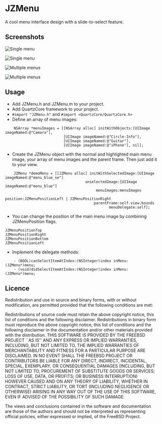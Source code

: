 JZMenu
======

A cool menu interface design with a slide-to-select feature.

Screenshots
-----

![Single menu](https://raw.github.com/Stigec/JZMenu/master/Screenshots/menu-single.png)

![Single menu](https://raw.github.com/Stigec/JZMenu/master/Screenshots/menu-single2.png)

![Multiple menus](https://raw.github.com/Stigec/JZMenu/master/Screenshots/menu-multiple.png)

![Multiple menus](https://raw.github.com/Stigec/JZMenu/master/Screenshots/menu-multiple2.png)

Usage
-----

* Add JZMenu.h and JZMenu.m to your project.
* Add QuartzCore framework to your project.
* ```#import "JZMenu.h"``` and ```#import <QuartzCore/QuartzCore.h>```
* Define an array of menu images:

```
	NSArray *menuImages = [[NSArray alloc] initWithObjects:[UIImage imageNamed:@"Camara"],
                           [UIImage imageNamed:@"Circle-Info"],
                           [UIImage imageNamed:@"Guitar"],
                           [UIImage imageNamed:@"iPhone"], nil];
```

* Create the JZMenu object with the normal and highlighted main menu image, your array of menu images and the parent frame. Then just add it to your view.

```
    JZMenu *demoMenu = [[JZMenu alloc] initWithSelectedImage:[UIImage imageNamed:@"menu_blue_se"]
                                     unselectedImage:[UIImage imageNamed:@"menu_blue"]
                                          menuImages:menuImages
                                            position:JZMenuPositionLeft | JZMenuPositionRight
                                         parentFrame:self.view.bounds
                                                menuDelegate:self];
```

* You can change the position of the main menu image by combining JZMenuPosition flags.

```
JZMenuPositionTop
JZMenuPositionRight
JZMenuPositionBottom
JZMenuPositionLeft
```

* Implement the delegate methods:

```
	- (BOOL)canSelectItemAtIndex:(NSInteger)index inMenu:(JZMenu*)menu;
	- (void)didSelectItemAtIndex:(NSInteger)index inMenu:(JZMenu*)menu;
```

Licence
-----
Redistribution and use in source and binary forms, with or without modification, are permitted provided that the following conditions are met:

Redistributions of source code must retain the above copyright notice, this list of conditions and the following disclaimer.
Redistributions in binary form must reproduce the above copyright notice, this list of conditions and the following disclaimer in the documentation and/or other materials provided with the distribution.
THIS SOFTWARE IS PROVIDED BY THE FREEBSD PROJECT ``AS IS'' AND ANY EXPRESS OR IMPLIED WARRANTIES, INCLUDING, BUT NOT LIMITED TO, THE IMPLIED WARRANTIES OF MERCHANTABILITY AND FITNESS FOR A PARTICULAR PURPOSE ARE DISCLAIMED. IN NO EVENT SHALL THE FREEBSD PROJECT OR CONTRIBUTORS BE LIABLE FOR ANY DIRECT, INDIRECT, INCIDENTAL, SPECIAL, EXEMPLARY, OR CONSEQUENTIAL DAMAGES (INCLUDING, BUT NOT LIMITED TO, PROCUREMENT OF SUBSTITUTE GOODS OR SERVICES; LOSS OF USE, DATA, OR PROFITS; OR BUSINESS INTERRUPTION) HOWEVER CAUSED AND ON ANY THEORY OF LIABILITY, WHETHER IN CONTRACT, STRICT LIABILITY, OR TORT (INCLUDING NEGLIGENCE OR OTHERWISE) ARISING IN ANY WAY OUT OF THE USE OF THIS SOFTWARE, EVEN IF ADVISED OF THE POSSIBILITY OF SUCH DAMAGE.

The views and conclusions contained in the software and documentation are those of the authors and should not be interpreted as representing official policies, either expressed or implied, of the FreeBSD Project.
